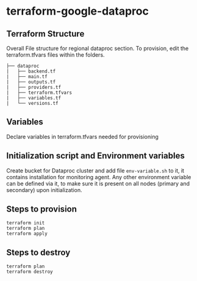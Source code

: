 # terraform-google-dataproc

## Terraform Structure
Overall File structure for regional dataproc section. To provision, edit the terraform.tfvars files within the folders.
```
├── dataproc
|   ├── backend.tf
|   ├── main.tf
|   ├── outputs.tf
|   ├── providers.tf
|   ├── terraform.tfvars
|   ├── variables.tf
|   └── versions.tf
```

## Variables

Declare variables in terraform.tfvars needed for provisioning

## Initialization script and Environment variables

Create bucket for Dataproc cluster and add file `env-variable.sh` to it, it contains installation for monitoring agent. Any other environment variable can be defined via it, to make sure it is present on all nodes (primary and secondary) upon initialization.

## Steps to provision
```
terraform init
terraform plan
terraform apply
```

## Steps to destroy
```
terraform plan
terraform destroy
```
